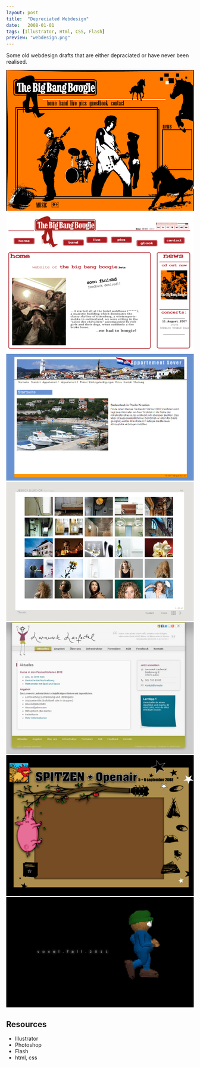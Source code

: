 ```yaml
---
layout: post
title:  "Depreciated Webdesign"
date:   2008-01-01
tags: [Illustrator, Html, CSS, Flash]
preview: "webdesign.png"
---
```


Some old webdesign drafts that are either depraciated or have never been realised.

![Webdesign Depreciated](/img/posts/media/webdesign/Webdesign-BBB.jpg)
![Webdesign Depreciated](/img/posts/media/webdesign/Webdesign-BBB2.jpg)
![Webdesign Depreciated](/img/posts/media/webdesign/Webdesign-ApartmentSever.jpg)
![Webdesign Depreciated](/img/posts/media/webdesign/Webdesign-JessicaBuschor.jpg)
![Webdesign Depreciated](/img/posts/media/webdesign/Webdesign-Lernwerk.jpg)
![Webdesign Depreciated](/img/posts/media/webdesign/Webdesign-SpitzenOpenair.jpg)
![Webdesign Depreciated](/img/posts/media/webdesign/Webdesign-Voxel.jpg)

## Resources
- Illustrator
- Photoshop
- Flash
- html, css
